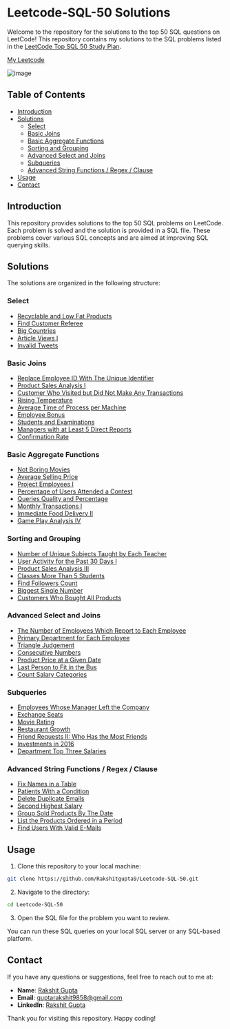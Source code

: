 # Leetcode-SQL-50 Solutions

Welcome to the repository for the solutions to the top 50 SQL questions on LeetCode! This repository contains my solutions to the SQL problems listed in the [LeetCode Top SQL 50 Study Plan](https://leetcode.com/studyplan/top-sql-50/).

[My Leetcode](https://leetcode.com/u/rakshitgupta9/) 

![image](https://github.com/user-attachments/assets/b1e13817-21a9-48d0-93d4-66227268501d)



## Table of Contents

- [Introduction](#introduction)
- [Solutions](#solutions)
  - [Select](#select)
  - [Basic Joins](#basic-joins)
  - [Basic Aggregate Functions](#basic-aggregate-functions)
  - [Sorting and Grouping](#sorting-and-grouping)
  - [Advanced Select and Joins](#advanced-select-and-joins)
  - [Subqueries](#subqueries)
  - [Advanced String Functions / Regex / Clause](#advanced-string-functions-regex-clause)
- [Usage](#usage)
- [Contact](#contact)

## Introduction

This repository provides solutions to the top 50 SQL problems on LeetCode. Each problem is solved and the solution is provided in a SQL file. These problems cover various SQL concepts and are aimed at improving SQL querying skills.

## Solutions

The solutions are organized in the following structure:

### Select

- [Recyclable and Low Fat Products](./Select/Recyclable_and_Low_Fat_Products.sql)
- [Find Customer Referee](./Select/Find_Customer_Referee.sql)
- [Big Countries](./Select/Big_Countries.sql)
- [Article Views I](./Select/Article_Views_I.sql)
- [Invalid Tweets](./Select/Invalid_Tweets.sql)

### Basic Joins

- [Replace Employee ID With The Unique Identifier](./Basic_Joins/Replace_Employee_ID_With_The_Unique_Identifier.sql)
- [Product Sales Analysis I](./Basic_Joins/Product_Sales_Analysis_I.sql)
- [Customer Who Visited but Did Not Make Any Transactions](./Basic_Joins/Customer_Who_Visited_but_Did_Not_Make_Any_Transactions.sql)
- [Rising Temperature](./Basic_Joins/Rising_Temperature.sql)
- [Average Time of Process per Machine](./Basic_Joins/Average_Time_of_Process_per_Machine.sql)
- [Employee Bonus](./Basic_Joins/Employee_Bonus.sql)
- [Students and Examinations](./Basic_Joins/Students_and_Examinations.sql)
- [Managers with at Least 5 Direct Reports](./Basic_Joins/Managers_with_at_Least_5_Direct_Reports.sql)
- [Confirmation Rate](./Basic_Joins/Confirmation_Rate.sql)

### Basic Aggregate Functions

- [Not Boring Movies](./Basic_Aggregate_Functions/Not_Boring_Movies.sql)
- [Average Selling Price](./Basic_Aggregate_Functions/Average_Selling_Price.sql)
- [Project Employees I](./Basic_Aggregate_Functions/Project_Employees_I.sql)
- [Percentage of Users Attended a Contest](./Basic_Aggregate_Functions/Percentage_of_Users_Attended_a_Contest.sql)
- [Queries Quality and Percentage](./Basic_Aggregate_Functions/Queries_Quality_and_Percentage.sql)
- [Monthly Transactions I](./Basic_Aggregate_Functions/Monthly_Transactions_I.sql)
- [Immediate Food Delivery II](./Basic_Aggregate_Functions/Immediate_Food_Delivery_II.sql)
- [Game Play Analysis IV](./Basic_Aggregate_Functions/Game_Play_Analysis_IV.sql)

### Sorting and Grouping

- [Number of Unique Subjects Taught by Each Teacher](./Sorting_and_Grouping/Number_of_Unique_Subjects_Taught_by_Each_Teacher.sql)
- [User Activity for the Past 30 Days I](./Sorting_and_Grouping/User_Activity_for_the_Past_30_Days_I.sql)
- [Product Sales Analysis III](./Sorting_and_Grouping/Product_Sales_Analysis_III.sql)
- [Classes More Than 5 Students](./Sorting_and_Grouping/Classes_More_Than_5_Students.sql)
- [Find Followers Count](./Sorting_and_Grouping/Find_Followers_Count.sql)
- [Biggest Single Number](./Sorting_and_Grouping/Biggest_Single_Number.sql)
- [Customers Who Bought All Products](./Sorting_and_Grouping/Customers_Who_Bought_All_Products.sql)

### Advanced Select and Joins

- [The Number of Employees Which Report to Each Employee](./Advanced_Select_and_Joins/The_Number_of_Employees_Which_Report_to_Each_Employee.sql)
- [Primary Department for Each Employee](./Advanced_Select_and_Joins/Primary_Department_for_Each_Employee.sql)
- [Triangle Judgement](./Advanced_Select_and_Joins/Triangle_Judgement.sql)
- [Consecutive Numbers](./Advanced_Select_and_Joins/Consecutive_Numbers.sql)
- [Product Price at a Given Date](./Advanced_Select_and_Joins/Product_Price_at_a_Given_Date.sql)
- [Last Person to Fit in the Bus](./Advanced_Select_and_Joins/Last_Person_to_Fit_in_the_Bus.sql)
- [Count Salary Categories](./Advanced_Select_and_Joins/Count_Salary_Categories.sql)

### Subqueries

- [Employees Whose Manager Left the Company](./Subqueries/Employees_Whose_Manager_Left_the_Company.sql)
- [Exchange Seats](./Subqueries/Exchange_Seats.sql)
- [Movie Rating](./Subqueries/Movie_Rating.sql)
- [Restaurant Growth](./Subqueries/Restaurant_Growth.sql)
- [Friend Requests II: Who Has the Most Friends](./Subqueries/Friend_Requests_II_Who_Has_the_Most_Friends.sql)
- [Investments in 2016](./Subqueries/Investments_in_2016.sql)
- [Department Top Three Salaries](./Subqueries/Department_Top_Three_Salaries.sql)

### Advanced String Functions / Regex / Clause

- [Fix Names in a Table](./Advanced_String_Functions_Regex_Clause/Fix_Names_in_a_Table.sql)
- [Patients With a Condition](./Advanced_String_Functions_Regex_Clause/Patients_With_a_Condition.sql)
- [Delete Duplicate Emails](./Advanced_String_Functions_Regex_Clause/Delete_Duplicate_Emails.sql)
- [Second Highest Salary](./Advanced_String_Functions_Regex_Clause/Second_Highest_Salary.sql)
- [Group Sold Products By The Date](./Advanced_String_Functions_Regex_Clause/Group_Sold_Products_By_The_Date.sql)
- [List the Products Ordered in a Period](./Advanced_String_Functions_Regex_Clause/List_the_Products_Ordered_in_a_Period.sql)
- [Find Users With Valid E-Mails](./Advanced_String_Functions_Regex_Clause/Find_Users_With_Valid_E_Mails.sql)

## Usage

1. Clone this repository to your local machine:

```bash
git clone https://github.com/Rakshitgupta9/Leetcode-SQL-50.git
```

2. Navigate to the directory:

```bash
cd Leetcode-SQL-50
```

3. Open the SQL file for the problem you want to review.

You can run these SQL queries on your local SQL server or any SQL-based platform.


## Contact

If you have any questions or suggestions, feel free to reach out to me at:

- **Name**: [Rakshit Gupta](https://github.com/Rakshitgupta9/)
- **Email**: guptarakshit9858@gmail.com
- **LinkedIn**: [Rakshit Gupta](https://www.linkedin.com/in/rakshit9/)

Thank you for visiting this repository. Happy coding!

